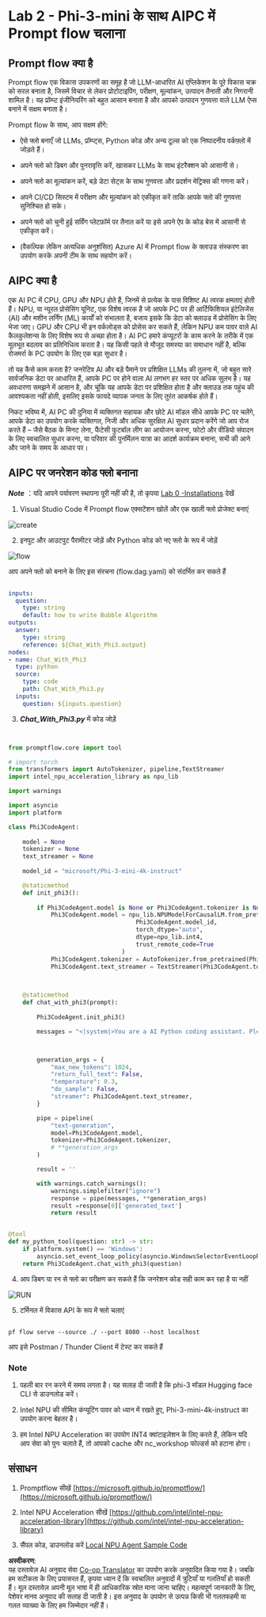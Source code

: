 <!--
CO_OP_TRANSLATOR_METADATA:
{
  "original_hash": "bc29f7fe7fc16bed6932733eac8c81b8",
  "translation_date": "2025-05-08T05:31:18+00:00",
  "source_file": "md/02.Application/02.Code/Phi3/VSCodeExt/HOL/AIPC/02.PromptflowWithNPU.md",
  "language_code": "hi"
}
-->
# **Lab 2 - Phi-3-mini के साथ AIPC में Prompt flow चलाना**

## **Prompt flow क्या है**

Prompt flow एक विकास उपकरणों का समूह है जो LLM-आधारित AI एप्लिकेशन के पूरे विकास चक्र को सरल बनाता है, जिसमें विचार से लेकर प्रोटोटाइपिंग, परीक्षण, मूल्यांकन, उत्पादन तैनाती और निगरानी शामिल है। यह प्रॉम्प्ट इंजीनियरिंग को बहुत आसान बनाता है और आपको उत्पादन गुणवत्ता वाले LLM ऐप्स बनाने में सक्षम बनाता है।

Prompt flow के साथ, आप सक्षम होंगे:

- ऐसे फ्लो बनाएँ जो LLMs, प्रॉम्प्ट्स, Python कोड और अन्य टूल्स को एक निष्पादनीय वर्कफ़्लो में जोड़ते हैं।

- अपने फ्लो को डिबग और पुनरावृत्ति करें, खासकर LLMs के साथ इंटरैक्शन को आसानी से।

- अपने फ्लो का मूल्यांकन करें, बड़े डेटा सेट्स के साथ गुणवत्ता और प्रदर्शन मेट्रिक्स की गणना करें।

- अपने CI/CD सिस्टम में परीक्षण और मूल्यांकन को एकीकृत करें ताकि आपके फ्लो की गुणवत्ता सुनिश्चित हो सके।

- अपने फ्लो को चुनी हुई सर्विंग प्लेटफ़ॉर्म पर तैनात करें या इसे अपने ऐप के कोड बेस में आसानी से एकीकृत करें।

- (वैकल्पिक लेकिन अत्यधिक अनुशंसित) Azure AI में Prompt flow के क्लाउड संस्करण का उपयोग करके अपनी टीम के साथ सहयोग करें।

## **AIPC क्या है**

एक AI PC में CPU, GPU और NPU होते हैं, जिनमें से प्रत्येक के पास विशिष्ट AI त्वरक क्षमताएं होती हैं। NPU, या न्यूरल प्रोसेसिंग यूनिट, एक विशेष त्वरक है जो आपके PC पर ही आर्टिफिशियल इंटेलिजेंस (AI) और मशीन लर्निंग (ML) कार्यों को संभालता है, बजाय इसके कि डेटा को क्लाउड में प्रोसेसिंग के लिए भेजा जाए। GPU और CPU भी इन वर्कलोड्स को प्रोसेस कर सकते हैं, लेकिन NPU कम पावर वाले AI कैलकुलेशन्स के लिए विशेष रूप से अच्छा होता है। AI PC हमारे कंप्यूटरों के काम करने के तरीके में एक मूलभूत बदलाव का प्रतिनिधित्व करता है। यह किसी पहले से मौजूद समस्या का समाधान नहीं है, बल्कि रोजमर्रा के PC उपयोग के लिए एक बड़ा सुधार है।

तो यह कैसे काम करता है? जनरेटिव AI और बड़े पैमाने पर प्रशिक्षित LLMs की तुलना में, जो बहुत सारे सार्वजनिक डेटा पर आधारित हैं, आपके PC पर होने वाला AI लगभग हर स्तर पर अधिक सुलभ है। यह अवधारणा समझने में आसान है, और चूंकि यह आपके डेटा पर प्रशिक्षित होता है और क्लाउड तक पहुंच की आवश्यकता नहीं होती, इसलिए इसके फायदे व्यापक जनता के लिए तुरंत आकर्षक होते हैं।

निकट भविष्य में, AI PC की दुनिया में व्यक्तिगत सहायक और छोटे AI मॉडल सीधे आपके PC पर चलेंगे, आपके डेटा का उपयोग करके व्यक्तिगत, निजी और अधिक सुरक्षित AI सुधार प्रदान करेंगे जो आप रोज करते हैं – जैसे बैठक के मिनट लेना, फैंटेसी फुटबॉल लीग का आयोजन करना, फोटो और वीडियो संपादन के लिए स्वचालित सुधार करना, या परिवार की पुनर्मिलन यात्रा का आदर्श कार्यक्रम बनाना, सभी की आने और जाने के समय के आधार पर।

## **AIPC पर जनरेशन कोड फ्लो बनाना**

***Note*** ：यदि आपने पर्यावरण स्थापना पूरी नहीं की है, तो कृपया [Lab 0 -Installations](./01.Installations.md) देखें

1. Visual Studio Code में Prompt flow एक्सटेंशन खोलें और एक खाली फ्लो प्रोजेक्ट बनाएं

![create](../../../../../../../../../translated_images/pf_create.bde888dc83502eba082a058175bbf1eee6791219795393a386b06fd3043ec54d.hi.png)

2. इनपुट और आउटपुट पैरामीटर जोड़ें और Python कोड को नए फ्लो के रूप में जोड़ें

![flow](../../../../../../../../../translated_images/pf_flow.520824c0969f2a94f17e947f86bdc4b4c6c88a2efa394fe3bcfb58c0dbc578a7.hi.png)

आप अपने फ्लो को बनाने के लिए इस संरचना (flow.dag.yaml) को संदर्भित कर सकते हैं

```yaml

inputs:
  question:
    type: string
    default: how to write Bubble Algorithm
outputs:
  answer:
    type: string
    reference: ${Chat_With_Phi3.output}
nodes:
- name: Chat_With_Phi3
  type: python
  source:
    type: code
    path: Chat_With_Phi3.py
  inputs:
    question: ${inputs.question}


```

3. ***Chat_With_Phi3.py*** में कोड जोड़ें

```python


from promptflow.core import tool

# import torch
from transformers import AutoTokenizer, pipeline,TextStreamer
import intel_npu_acceleration_library as npu_lib

import warnings

import asyncio
import platform

class Phi3CodeAgent:
    
    model = None
    tokenizer = None
    text_streamer = None
    
    model_id = "microsoft/Phi-3-mini-4k-instruct"

    @staticmethod
    def init_phi3():
        
        if Phi3CodeAgent.model is None or Phi3CodeAgent.tokenizer is None or Phi3CodeAgent.text_streamer is None:
            Phi3CodeAgent.model = npu_lib.NPUModelForCausalLM.from_pretrained(
                                    Phi3CodeAgent.model_id,
                                    torch_dtype="auto",
                                    dtype=npu_lib.int4,
                                    trust_remote_code=True
                                )
            Phi3CodeAgent.tokenizer = AutoTokenizer.from_pretrained(Phi3CodeAgent.model_id)
            Phi3CodeAgent.text_streamer = TextStreamer(Phi3CodeAgent.tokenizer, skip_prompt=True)

    

    @staticmethod
    def chat_with_phi3(prompt):
        
        Phi3CodeAgent.init_phi3()

        messages = "<|system|>You are a AI Python coding assistant. Please help me to generate code in Python.The answer only genertated Python code, but any comments and instructions do not need to be generated<|end|><|user|>" + prompt +"<|end|><|assistant|>"



        generation_args = {
            "max_new_tokens": 1024,
            "return_full_text": False,
            "temperature": 0.3,
            "do_sample": False,
            "streamer": Phi3CodeAgent.text_streamer,
        }

        pipe = pipeline(
            "text-generation",
            model=Phi3CodeAgent.model,
            tokenizer=Phi3CodeAgent.tokenizer,
            # **generation_args
        )

        result = ''

        with warnings.catch_warnings():
            warnings.simplefilter("ignore")
            response = pipe(messages, **generation_args)
            result =response[0]['generated_text']
            return result


@tool
def my_python_tool(question: str) -> str:
    if platform.system() == 'Windows':
        asyncio.set_event_loop_policy(asyncio.WindowsSelectorEventLoopPolicy())
    return Phi3CodeAgent.chat_with_phi3(question)


```

4. आप डिबग या रन से फ्लो का परीक्षण कर सकते हैं कि जनरेशन कोड सही काम कर रहा है या नहीं

![RUN](../../../../../../../../../translated_images/pf_run.4239e8a0b420a58284edf6ee1471c1697c345670313c8e7beac0edaee15b9a9d.hi.png)

5. टर्मिनल में विकास API के रूप में फ्लो चलाएं

```

pf flow serve --source ./ --port 8080 --host localhost   

```

आप इसे Postman / Thunder Client में टेस्ट कर सकते हैं

### **Note**

1. पहली बार रन करने में समय लगता है। यह सलाह दी जाती है कि phi-3 मॉडल Hugging face CLI से डाउनलोड करें।

2. Intel NPU की सीमित कंप्यूटिंग पावर को ध्यान में रखते हुए, Phi-3-mini-4k-instruct का उपयोग करना बेहतर है।

3. हम Intel NPU Acceleration का उपयोग INT4 क्वांटाइज़ेशन के लिए करते हैं, लेकिन यदि आप सेवा को पुनः चलाते हैं, तो आपको cache और nc_workshop फोल्डर्स को हटाना होगा।

## **संसाधन**

1. Promptflow सीखें [https://microsoft.github.io/promptflow/](https://microsoft.github.io/promptflow/)

2. Intel NPU Acceleration सीखें [https://github.com/intel/intel-npu-acceleration-library](https://github.com/intel/intel-npu-acceleration-library)

3. सैंपल कोड, डाउनलोड करें [Local NPU Agent Sample Code](../../../../../../../../../code/07.Lab/01/AIPC)

**अस्वीकरण**:  
यह दस्तावेज़ AI अनुवाद सेवा [Co-op Translator](https://github.com/Azure/co-op-translator) का उपयोग करके अनुवादित किया गया है। जबकि हम सटीकता के लिए प्रयासरत हैं, कृपया ध्यान दें कि स्वचालित अनुवादों में त्रुटियाँ या गलतियाँ हो सकती हैं। मूल दस्तावेज़ अपनी मूल भाषा में ही आधिकारिक स्रोत माना जाना चाहिए। महत्वपूर्ण जानकारी के लिए, पेशेवर मानव अनुवाद की सलाह दी जाती है। इस अनुवाद के उपयोग से उत्पन्न किसी भी गलतफहमी या गलत व्याख्या के लिए हम जिम्मेदार नहीं हैं।